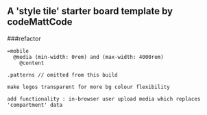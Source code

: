 ## A 'style tile' starter board template by codeMattCode


###refactor

```
=mobile
  @media (min-width: 0rem) and (max-width: 4000rem)  
    @content

.patterns // omitted from this build

make logos transparent for more bg colour flexibility

add functionality : in-browser user upload media which replaces 'compartment' data

```
